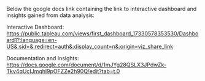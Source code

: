 Below the google docs link containing the link to interactive dashboard and insights gained from data analysis:

Interactive Dashboard: https://public.tableau.com/views/first_dashboard_17330578353530/Dashboard1?:language=en-US&:sid=&:redirect=auth&:display_count=n&:origin=viz_share_link

Documentation and Insights: https://docs.google.com/document/d/1mJYg28QSLX3JPdwZk-Tkv4qUcIJmqhl9pOFZZe2h90Q/edit?tab=t.0

